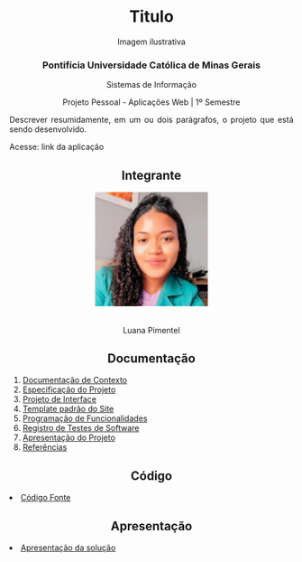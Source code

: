 <div align="center">

<h1>Titulo</h1>

Imagem ilustrativa

<h3>Pontifícia Universidade Católica de Minas Gerais</h3>

Sistemas de Informação

Projeto Pessoal - Aplicações Web | 1º Semestre 
  
<div align="justify">
  
<p> Descrever resumidamente, em um ou dois parágrafos, o projeto que está sendo desenvolvido. </p>

Acesse: link da aplicação
</div>

<div align="center">

## Integrante

<a href="https://github.com/Luana-Pimentel" title="Luana Pimentel" rel="nofollow"><img src="docs/img/Luana_Pimentel.PNG" alt="logo" data-canonical-src="https://github.com/Luana-Pimentel" width="200vw"/></a> 
  
<br> Luana Pimentel <br>

  
## Documentação

<div align="left">
<ol>
<li><a href="docs/context.md"> Documentação de Contexto</a></li>
<li><a href="docs/especification.md"> Especificação do Projeto</a></li>
<li><a href="docs/interface.md"> Projeto de Interface</a></li>
<li><a href="docs/template.m"> Template padrão do Site</a></li>
<li><a href="docs/development.md"> Programação de Funcionalidades</a></li>
<li><a href="docs/tests.md"> Registro de Testes de Software</a></li>
<li><a href="presentation/README.md"> Apresentação do Projeto</a></li>
<li><a href="docs/13-Referências.md"> Referências</a></li>
</ol>
</div>

## Código

<div align="left">
<li><a href="src/README.md"> Código Fonte</a></li>

</div>

## Apresentação

<div align="left">
<li><a href="presentation/README.md"> Apresentação da solução</a></li>

</div>
